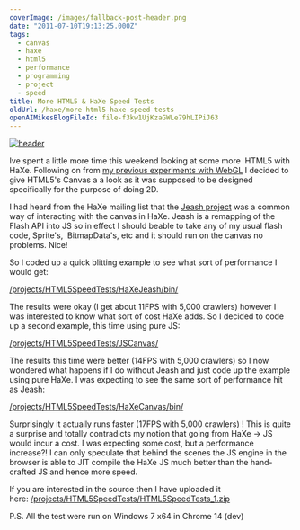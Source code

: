 ```yaml
---
coverImage: /images/fallback-post-header.png
date: "2011-07-10T19:13:25.000Z"
tags:
  - canvas
  - haxe
  - html5
  - performance
  - programming
  - project
  - speed
title: More HTML5 & HaXe Speed Tests
oldUrl: /haxe/more-html5-haxe-speed-tests
openAIMikesBlogFileId: file-f3kw1UjKzaGWLe79hLIPiJ63
---
```


[![](https://www.mikecann.blog/wp-content/uploads/2011/07/header.png "header")](https://www.mikecann.blog/wp-content/uploads/2011/07/header.png)

Ive spent a little more time this weekend looking at some more  HTML5 with HaXe. Following on from [my previous experiments with WebGL](/posts/chrome-crawler-haxe-three-js-webgl-and-2d-sprites/) I decided to give HTML5's Canvas a a look as it was supposed to be designed specifically for the purpose of doing 2D.

<!-- more -->

I had heard from the HaXe mailing list that the [Jeash project](https://haxe.org/com/libs/jeash) was a common way of interacting with the canvas in HaXe. Jeash is a remapping of the Flash API into JS so in effect I should beable to take any of my usual flash code, Sprite's,  BitmapData's, etc and it should run on the canvas no problems. Nice!

So I coded up a quick blitting example to see what sort of performance I would get:

[/projects/HTML5SpeedTests/HaXeJeash/bin/](/projects/HTML5SpeedTests/HaXeJeash/bin/)

The results were okay (I get about 11FPS with 5,000 crawlers) however I was interested to know what sort of cost HaXe adds. So I decided to code up a second example, this time using pure JS:

[/projects/HTML5SpeedTests/JSCanvas/](/projects/HTML5SpeedTests/JSCanvas/)

The results this time were better (14FPS with 5,000 crawlers) so I now wondered what happens if I do without Jeash and just code up the example using pure HaXe. I was expecting to see the same sort of performance hit as Jeash:

[/projects/HTML5SpeedTests/HaXeCanvas/bin/](/projects/HTML5SpeedTests/HaXeCanvas/bin/)

Surprisingly it actually runs faster (17FPS with 5,000 crawlers) ! This is quite a surprise and totally contradicts my notion that going from HaXe -> JS would incur a cost. I was expecting some cost, but a performance increase?! I can only speculate that behind the scenes the JS engine in the browser is able to JIT compile the HaXe JS much better than the hand-crafted JS and hence more speed.

If you are interested in the source then I have uploaded it here: [/projects/HTML5SpeedTests/HTML5SpeedTests_1.zip](/projects/HTML5SpeedTests/HTML5SpeedTests_1.zip)

P.S. All the test were run on Windows 7 x64 in Chrome 14 (dev)
